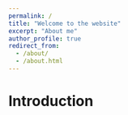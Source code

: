 ```yaml
---
permalink: /
title: "Welcome to the website"
excerpt: "About me"
author_profile: true
redirect_from: 
  - /about/
  - /about.html
---
```


Introduction
======
